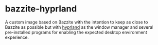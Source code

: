 # bazzite-hyprland

A custom image based on Bazzite with the intention to keep as close to Bazzite as possible but with [hyprland](https://hypr.land/) as the window manager and several pre-installed programs for enabling the expected desktop environment experience.
